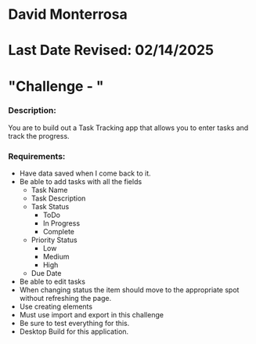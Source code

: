 # David Monterrosa
# Last Date Revised: 02/14/2025
# "Challenge - "
### Description:
You are to build out a Task Tracking app that allows you to enter tasks and track the progress.

### Requirements:
- Have data saved when I come back to it.
- Be able to add tasks with all the fields
    + Task Name
    + Task Description
    + Task Status
        + ToDo
        + In Progress
        + Complete
    + Priority Status
        + Low
        + Medium
        + High
    + Due Date
- Be able to edit tasks
- When changing status the item should move to the appropriate spot without refreshing the page.
- Use creating elements
- Must use import and export in this challenge
- Be sure to test everything for this.
- Desktop Build for this application.
